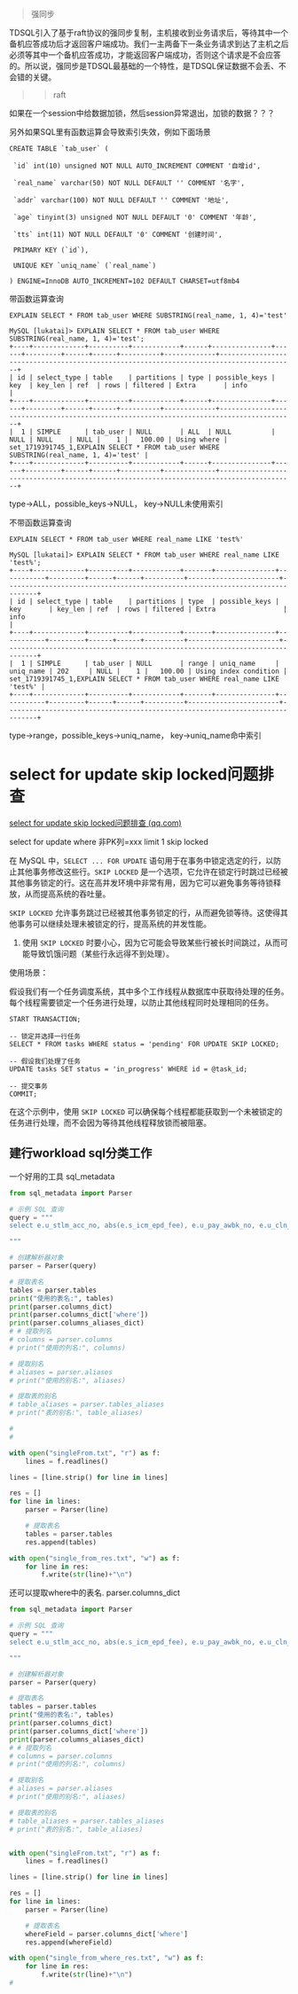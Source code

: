 > 强同步

TDSQL引入了基于raft协议的强同步复制，主机接收到业务请求后，等待其中一个备机应答成功后才返回客户端成功。我们一主两备下一条业务请求到达了主机之后必须等其中一个备机应答成功，才能返回客户端成功，否则这个请求是不会应答的。所以说，强同步是TDSQL最基础的一个特性，是TDSQL保证数据不会丢、不会错的关键。



> > raft







如果在一个session中给数据加锁，然后session异常退出，加锁的数据？？？





另外如果SQL里有函数运算会导致索引失效，例如下面场景

```
CREATE TABLE `tab_user` (

 `id` int(10) unsigned NOT NULL AUTO_INCREMENT COMMENT '自增id',

 `real_name` varchar(50) NOT NULL DEFAULT '' COMMENT '名字',

 `addr` varchar(100) NOT NULL DEFAULT '' COMMENT '地址',

 `age` tinyint(3) unsigned NOT NULL DEFAULT '0' COMMENT '年龄',

 `tts` int(11) NOT NULL DEFAULT '0' COMMENT '创建时间',

 PRIMARY KEY (`id`),

 UNIQUE KEY `uniq_name` (`real_name`)

) ENGINE=InnoDB AUTO_INCREMENT=102 DEFAULT CHARSET=utf8mb4
```



带函数运算查询

`EXPLAIN SELECT * FROM tab_user WHERE SUBSTRING(real_name, 1, 4)='test'`

```
MySQL [lukatai]> EXPLAIN SELECT * FROM tab_user WHERE SUBSTRING(real_name, 1, 4)='test';
+----+-------------+----------+------------+------+---------------+------+---------+------+------+----------+-------------+-----------------------------------------------------------------------------------------+
| id | select_type | table    | partitions | type | possible_keys | key  | key_len | ref  | rows | filtered | Extra       | info                                                                                    |
+----+-------------+----------+------------+------+---------------+------+---------+------+------+----------+-------------+-----------------------------------------------------------------------------------------+
|  1 | SIMPLE      | tab_user | NULL       | ALL  | NULL          | NULL | NULL    | NULL |    1 |   100.00 | Using where | set_1719391745_1,EXPLAIN SELECT * FROM tab_user WHERE SUBSTRING(real_name, 1, 4)='test' |
+----+-------------+----------+------------+------+---------------+------+---------+------+------+----------+-------------+-----------------------------------------------------------------------------------------+
```





type->ALL，possible_keys->NULL， key->NULL未使用索引

不带函数运算查询

`EXPLAIN SELECT * FROM tab_user WHERE real_name LIKE 'test%'`

```
MySQL [lukatai]> EXPLAIN SELECT * FROM tab_user WHERE real_name LIKE 'test%';
+----+-------------+----------+------------+-------+---------------+-----------+---------+------+------+----------+-----------------------+------------------------------------------------------------------------------+
| id | select_type | table    | partitions | type  | possible_keys | key       | key_len | ref  | rows | filtered | Extra                 | info                                                                         |
+----+-------------+----------+------------+-------+---------------+-----------+---------+------+------+----------+-----------------------+------------------------------------------------------------------------------+
|  1 | SIMPLE      | tab_user | NULL       | range | uniq_name     | uniq_name | 202     | NULL |    1 |   100.00 | Using index condition | set_1719391745_1,EXPLAIN SELECT * FROM tab_user WHERE real_name LIKE 'test%' |
+----+-------------+----------+------------+-------+---------------+-----------+---------+------+------+----------+-----------------------+------------------------------------------------------------------------------+
```





type->range，possible_keys->uniq_name， key->uniq_name命中索引





# select for update skip locked问题排查

[select for update skip locked问题排查 (qq.com)](https://doc.weixin.qq.com/doc/w3_ACAAmAYIACgN8bndPTYQuW0N0Hu0a?scode=AJEAIQdfAAomw9w2zGACAAmAYIACg&isEnterEdit=1)

select for update where 非PK列=xxx limit 1 skip locked



在 MySQL 中，`SELECT ... FOR UPDATE` 语句用于在事务中锁定选定的行，以防止其他事务修改这些行。`SKIP LOCKED` 是一个选项，它允许在锁定行时跳过已经被其他事务锁定的行。这在高并发环境中非常有用，因为它可以避免事务等待锁释放，从而提高系统的吞吐量。

`SKIP LOCKED` 允许事务跳过已经被其他事务锁定的行，从而避免锁等待。这使得其他事务可以继续处理未被锁定的行，提高系统的并发性能。



1. 使用 `SKIP LOCKED` 时要小心，因为它可能会导致某些行被长时间跳过，从而可能导致饥饿问题（某些行永远得不到处理）。



使用场景：

假设我们有一个任务调度系统，其中多个工作线程从数据库中获取待处理的任务。每个线程需要锁定一个任务进行处理，以防止其他线程同时处理相同的任务。

```
START TRANSACTION;

-- 锁定并选择一行任务
SELECT * FROM tasks WHERE status = 'pending' FOR UPDATE SKIP LOCKED;

-- 假设我们处理了任务
UPDATE tasks SET status = 'in_progress' WHERE id = @task_id;

-- 提交事务
COMMIT;
```

在这个示例中，使用 `SKIP LOCKED` 可以确保每个线程都能获取到一个未被锁定的任务进行处理，而不会因为等待其他线程释放锁而被阻塞。





## 建行workload sql分类工作

一个好用的工具 sql_metadata

```python
from sql_metadata import Parser

# 示例 SQL 查询
query = """
select e.u_stlm_acc_no, abs(e.s_icm_epd_fee), e.u_pay_awbk_no, e.u_cln_no, e.u_cln_flag from ( select d.u_stlm_acc_no,sum(d.icm_epd_fee) s_icm_epd_fee,d.u_pay_awbk_no,d.u_cln_no,d.u_cln_flag from ( select a.pos_ref_no,a.mcht_no,b.mcht_name,a.icm_epd_fee, (case when b.acc_mode = '3' then (case when b.stlm_acc_type in ('01','02','04','05') then b.stlm_acc_no when b.stlm_acc_type in ('06','07') then b.inr_acc_no when b.stlm_acc_type = '03' then b.stlm_contract_acc_no else null end) else ( case when c.stlm_acc_type in ('01','02','04','05') then c.stlm_acc_no when c.stlm_acc_type in ('06','07') then c.inr_acc_no when c.stlm_acc_type = '03' then c.stlm_contract_acc_no else null end) end) u_stlm_acc_no, (case when b.acc_mode = '3' then b.pay_awbk_no else c.pay_awbk_no end) u_pay_awbk_no, (case when b.acc_mode = '3' then b.cln_no else c.cln_no end) u_cln_no, (case when b.acc_mode = '3' then b.cln_flag else c.cln_flag end) u_cln_flag, a.stlm_brh_no from bth_cny_ldgr_acc a, tbl_mcht_inf b, tbl_mcht_term_inf c where a.mcht_blng_dept =:b_mcht_blng_dept and a.txn_ccy =:b_txn_ccy and a.stlm_brh_no =:b_stlm_brh_no and a.stlm_date =:b_stlm_date and a.mcht_no = b.mcht_no and b.acc_mode = '3' and a.pos_ref_no = c.pos_ref_no) d group by d.u_stlm_acc_no,d.u_pay_awbk_no,d.u_cln_no,d.u_cln_flag) e where e.s_icm_epd_fee != 0 order by e.u_stlm_acc_no Limit :b_bindex, :b_eindex

"""

# 创建解析器对象
parser = Parser(query)

# 提取表名
tables = parser.tables
print("使用的表名:", tables)
print(parser.columns_dict)
print(parser.columns_dict['where'])
print(parser.columns_aliases_dict)
# # 提取列名
# columns = parser.columns
# print("使用的列名:", columns)

# 提取别名
# aliases = parser.aliases
# print("使用的别名:", aliases)

# 提取表的别名
# table_aliases = parser.tables_aliases
# print("表的别名:", table_aliases)

#
#

with open("singleFrom.txt", "r") as f:
    lines = f.readlines()

lines = [line.strip() for line in lines]

res = []
for line in lines:
    parser = Parser(line)

    # 提取表名
    tables = parser.tables
    res.append(tables)

with open("single_from_res.txt", "w") as f:
    for line in res:
        f.write(str(line)+"\n")


```

还可以提取where中的表名.   parser.columns_dict

```python
from sql_metadata import Parser

# 示例 SQL 查询
query = """
select e.u_stlm_acc_no, abs(e.s_icm_epd_fee), e.u_pay_awbk_no, e.u_cln_no, e.u_cln_flag from ( select d.u_stlm_acc_no,sum(d.icm_epd_fee) s_icm_epd_fee,d.u_pay_awbk_no,d.u_cln_no,d.u_cln_flag from ( select a.pos_ref_no,a.mcht_no,b.mcht_name,a.icm_epd_fee, (case when b.acc_mode = '3' then (case when b.stlm_acc_type in ('01','02','04','05') then b.stlm_acc_no when b.stlm_acc_type in ('06','07') then b.inr_acc_no when b.stlm_acc_type = '03' then b.stlm_contract_acc_no else null end) else ( case when c.stlm_acc_type in ('01','02','04','05') then c.stlm_acc_no when c.stlm_acc_type in ('06','07') then c.inr_acc_no when c.stlm_acc_type = '03' then c.stlm_contract_acc_no else null end) end) u_stlm_acc_no, (case when b.acc_mode = '3' then b.pay_awbk_no else c.pay_awbk_no end) u_pay_awbk_no, (case when b.acc_mode = '3' then b.cln_no else c.cln_no end) u_cln_no, (case when b.acc_mode = '3' then b.cln_flag else c.cln_flag end) u_cln_flag, a.stlm_brh_no from bth_cny_ldgr_acc a, tbl_mcht_inf b, tbl_mcht_term_inf c where a.mcht_blng_dept =:b_mcht_blng_dept and a.txn_ccy =:b_txn_ccy and a.stlm_brh_no =:b_stlm_brh_no and a.stlm_date =:b_stlm_date and a.mcht_no = b.mcht_no and b.acc_mode = '3' and a.pos_ref_no = c.pos_ref_no) d group by d.u_stlm_acc_no,d.u_pay_awbk_no,d.u_cln_no,d.u_cln_flag) e where e.s_icm_epd_fee != 0 order by e.u_stlm_acc_no Limit :b_bindex, :b_eindex

"""

# 创建解析器对象
parser = Parser(query)

# 提取表名
tables = parser.tables
print("使用的表名:", tables)
print(parser.columns_dict)
print(parser.columns_dict['where'])
print(parser.columns_aliases_dict)
# # 提取列名
# columns = parser.columns
# print("使用的列名:", columns)

# 提取别名
# aliases = parser.aliases
# print("使用的别名:", aliases)

# 提取表的别名
# table_aliases = parser.tables_aliases
# print("表的别名:", table_aliases)


with open("singleFrom.txt", "r") as f:
    lines = f.readlines()

lines = [line.strip() for line in lines]

res = []
for line in lines:
    parser = Parser(line)

    # 提取表名
    whereField = parser.columns_dict['where']
    res.append(whereField)

with open("single_from_where_res.txt", "w") as f:
    for line in res:
        f.write(str(line)+"\n")
#

```







